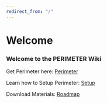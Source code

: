 ```yaml
---
redirect_from: "/"
---
```

# Welcome


### Welcome to the PERIMETER Wiki


Get Perimeter here:
[Perimeter](https://github.com/EM4Volts/Perimeter)

Learn how to Setup Perimeter:
[Setup](/setup.md)

Download Materials:
[Roadmap](/materials.md)


